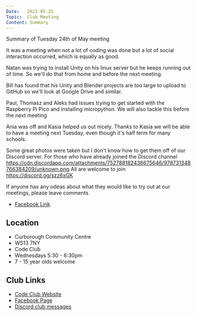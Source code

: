 ```yaml
---
Date:   2022-05-25
Topic:  Club Meeting
Content: Summary
---
```

Summary of Tuesday 24th of May meeting

It was a meeting when not a lot of coding was done but a lot of social interaction occurred, which is equally as good.

Natan was trying to install Unity on his linux server but he keeps running out of time. So we'll do that from home and before the next meeting.

Bill has found that his Unity and Blender projects are too large to upload to GitHub so we'll look at Google Drive and similar.

Paul, Thomasz and Aleks had issues trying to get started with the Raspberry Pi Pico and installing micropython. We will also tackle this before the next meeting

Ania was off and Kasia helped us out nicely. Thanks to Kasia we will be able to have a meeting next Tuesday, even though it's half term for many schools.

Some great photos were taken but I don't know how to get them off of our Discord server.  For those who have already joined the Discord channel https://cdn.discordapp.com/attachments/752788182436675646/978731348766384209/unknown.png
All are welcome to join https://discord.gg/szz6xGK

If anyone has any odeas about what they would like to try out at our meetings, please leave comments

* [Facebook Link](https://www.facebook.com/1481985248595237/posts/4881774435282951/)

## Location

* Curborough Community Centre
* WS13 7NY
* Code Club
* Wednesdays 5:30 - 6:30pm
* 7 - 15 year olds welcome

## Club Links

* [Code Club Website](https://lichfield-code-club.github.io/)
* [Facebook Page](https://www.facebook.com/LichfieldCoders)
* [Discord club messages](https://discord.gg/szz6xGK)
